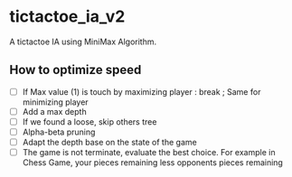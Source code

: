 # tictactoe_ia_v2
A tictactoe IA using MiniMax Algorithm.

## How to optimize speed
- [ ] If Max value (1) is touch by maximizing player : break ; Same for minimizing player
- [ ] Add a max depth
- [ ] If we found a loose, skip others tree
- [ ] Alpha-beta pruning
- [ ] Adapt the depth base on the state of the game
- [ ] The game is not terminate, evaluate the best choice. For example in Chess Game, your pieces remaining less opponents pieces remaining